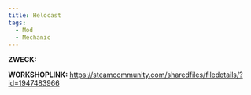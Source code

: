```yaml
---
title: Helocast
tags:
  - Mod
  - Mechanic
---
```

**ZWECK:** 

**WORKSHOPLINK:** https://steamcommunity.com/sharedfiles/filedetails/?id=1947483966
 <script src="https://www.steamwidgets.net/api/resource/query?type=js&module=workshop&version=v1"></script>
<steam-workshop itemid="1947483966"></steam-workshop>